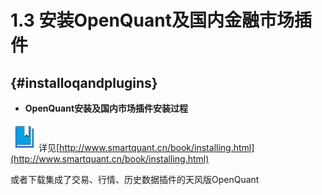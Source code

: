 # 1.3 安装OpenQuant及国内金融市场插件



##  {#installoqandplugins}

* **OpenQuant安装及国内市场插件安装过程**

![](../.gitbook/assets/icon_bookbig.png)详见[http://www.smartquant.cn/book/installing.html](http://www.smartquant.cn/book/installing.html)

或者下载集成了交易、行情、历史数据插件的天风版OpenQuant



